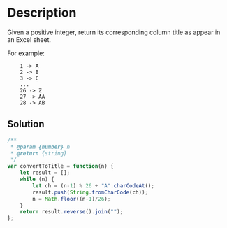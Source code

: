 # Description

Given a positive integer, return its corresponding column title as appear in an Excel sheet.

For example:
```
    1 -> A
    2 -> B
    3 -> C
    ...
    26 -> Z
    27 -> AA
    28 -> AB 
```

## Solution
```javascript
/**
 * @param {number} n
 * @return {string}
 */
var convertToTitle = function(n) {
    let result = [];
    while (n) {
        let ch = (n-1) % 26 + "A".charCodeAt();
        result.push(String.fromCharCode(ch));
        n = Math.floor((n-1)/26);
    }
    return result.reverse().join("");
};
```
